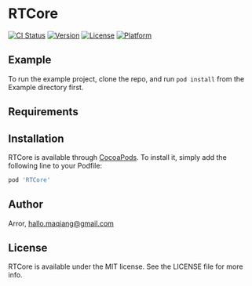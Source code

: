 # RTCore

[![CI Status](https://img.shields.io/travis/Arror/RTCore.svg?style=flat)](https://travis-ci.org/Arror/RTCore)
[![Version](https://img.shields.io/cocoapods/v/RTCore.svg?style=flat)](https://cocoapods.org/pods/RTCore)
[![License](https://img.shields.io/cocoapods/l/RTCore.svg?style=flat)](https://cocoapods.org/pods/RTCore)
[![Platform](https://img.shields.io/cocoapods/p/RTCore.svg?style=flat)](https://cocoapods.org/pods/RTCore)

## Example

To run the example project, clone the repo, and run `pod install` from the Example directory first.

## Requirements

## Installation

RTCore is available through [CocoaPods](https://cocoapods.org). To install
it, simply add the following line to your Podfile:

```ruby
pod 'RTCore'
```

## Author

Arror, hallo.maqiang@gmail.com

## License

RTCore is available under the MIT license. See the LICENSE file for more info.
